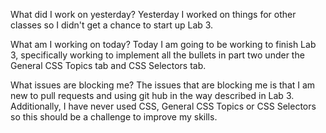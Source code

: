 What did I work on yesterday?
Yesterday I worked on things for other classes so I didn't get a chance to start up Lab 3.

What am I working on today?
Today I am going to be working to finish Lab 3, specifically working to implement all the bullets in part two under the General CSS Topics tab and CSS Selectors tab.

What issues are blocking me?
The issues that are blocking me is that I am new to pull requests and using git hub in the way described in Lab 3. Additionally, I have never used CSS, General CSS Topics or CSS Selectors so this should be a challenge to improve my skills.